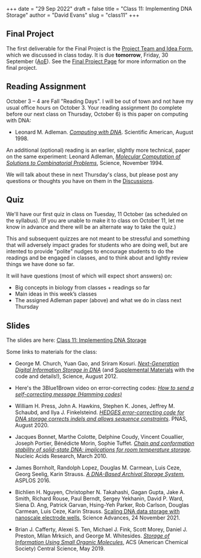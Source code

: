 +++
date = "29 Sep 2022"
draft = false
title = "Class 11: Implementing DNA Storage"
author = "David Evans"
slug = "class11"
+++

## Final Project

The first deliverable for the Final Project is the [Project Team and Idea Form](https://forms.gle/bu5P7dMipRnnZEG49), which we discussed in class today. It is due **tomorrow**, Friday, 30 September ([AoE](https://en.wikipedia.org/wiki/Anywhere_on_Earth)).  See the [Final Project Page](/finalproject) for more information on the final project.

## Reading Assignment

October 3 &ndash; 4 are Fall "Reading Days". I will be out of town and
not have my usual office hours on October 3. Your reading assignment (to complete before our next class on Thursday, October 6) is this paper on computing with DNA:

- Leonard M. Adleman. [_Computing with DNA_](https://computingbiology.github.io/docs/adleman1998.pdf). Scientific American, August 1998.

An additional (optional) reading is an earlier, slightly more
technical, paper on the same experiment: Leonard Adleman, [_Molecular
Computation of Solutions to Combinatorial
Problems_](/docs/adleman1994.pdf), Science, November 1994.

We will talk about these in next Thursday's class, but please post any questions or thoughts you have on them in the [Discussions](https://github.com/computingbiology/fall2022/discussions).

## Quiz

We'll have our first quiz in class on Tuesday, 11 October (as
scheduled on the syllabus).  (If you are unable to make it to class on
October 11, let me know in advance and there will be an alternate way
to take the quiz.)

This and subsequent quizzes are not meant to be stressful and
something that will adversely impact grades for students who are doing
well, but are intented to provide "polite" nudges to encourage
students to do the readings and be engaged in classes, and to think
about and lightly review things we have done so far.

It will have questions (most of which will expect short answers) on:

- Big concepts in biology from classes + readings so far
- Main ideas in this week’s classes
- The assigned Adleman paper (above) and what we do in class next Thursday


## Slides

The slides are here: [Class 11: Implementing DNA Storage](https://www.dropbox.com/s/0q1hnagyyosctrx/csbio-class11.pdf?dl=0)

Some links to materials for the class:

- George M. Church, Yuan Gao, and Sriram Kosuri. [_Next-Generation Digital Information Storage in DNA_](/docs/church2012.pdf) (and [Supplemental Materials](/docs/church.sm.pdf) with the code and details!), Science, August 2012. 

- Here's the 3Blue1Brown video on error-correcting codes: [_How to send a self-correcting message (Hamming codes)_](https://www.youtube.com/watch?v=X8jsijhllIA)

- William H. Press, John A. Hawkins, Stephen K. Jones, Jeffrey M. Schaubd, and Ilya J. Finkelsteind. [_HEDGES error-correcting code for DNA storage corrects indels and allows sequence constraints_](https://www.pnas.org/doi/pdf/10.1073/pnas.2004821117). PNAS, August 2020.

- Jacques Bonnet, Marthe Colotte, Delphine Coudy, Vincent Couallier, Joseph Portier, Bénédicte Morin, Sophie Tuffet. [_Chain and conformation stability of solid-state DNA: implications for room temperature storage_](https://academic.oup.com/nar/article/38/5/1531/3112491). Nucleic Acids Research, March 2010.

- James Bornholt, Randolph Lopez, Douglas M. Carmean, Luis Ceze, Georg Seelig, Karin Strauss. [_A DNA-Based Archival Storage System_](https://homes.cs.washington.edu/~luisceze/publications/dnastorage-asplos16.pdf), ASPLOS 2016.

- Bichlien H. Nguyen, Christopher N. Takahashi, Gagan Gupta, Jake A. Smith, Richard Rouse, Paul Berndt, Sergey Yekhanin, David P. Ward, Siena D. Ang, Patrick Garvan, Hsing-Yeh Parker, Rob Carlson, Douglas Carmean, Luis Ceze, Karin Strauss. [Scaling DNA data storage with nanoscale electrode wells](https://www.science.org/doi/10.1126/sciadv.abi6714), Science Advances, 24 November 2021.

- Brian J. Cafferty, Alexei S. Ten, Michael J. Fink, Scott Morey, Daniel J. Preston, Milan Mrksich, and George M. Whitesides. [_Storage of Information Using Small Organic Molecules_](https://pubs.acs.org/doi/pdf/10.1021/acscentsci.9b00210), ACS (American Chemical Society) Central Science, May 2019.